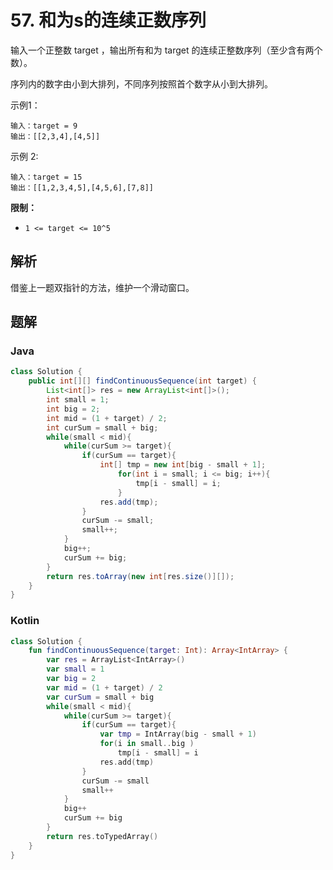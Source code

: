 # 57. 和为s的连续正数序列

输入一个正整数 target ，输出所有和为 target 的连续正整数序列（至少含有两个数）。

序列内的数字由小到大排列，不同序列按照首个数字从小到大排列。

示例1：

```
输入：target = 9
输出：[[2,3,4],[4,5]]
```

示例 2:

    输入：target = 15
    输出：[[1,2,3,4,5],[4,5,6],[7,8]]

**限制：**

- `1 <= target <= 10^5`

## 解析

借鉴上一题双指针的方法，维护一个滑动窗口。



## 题解

### Java

```java
class Solution {
    public int[][] findContinuousSequence(int target) {
        List<int[]> res = new ArrayList<int[]>();
        int small = 1;
        int big = 2;
        int mid = (1 + target) / 2;
        int curSum = small + big;
        while(small < mid){
            while(curSum >= target){
                if(curSum == target){
                    int[] tmp = new int[big - small + 1];
                        for(int i = small; i <= big; i++){
                            tmp[i - small] = i;
                        }
                    res.add(tmp);
                }     
                curSum -= small;
                small++;
            }
            big++;
            curSum += big;
        }
        return res.toArray(new int[res.size()][]);
    }
}
```



### Kotlin

```kotlin
class Solution {
    fun findContinuousSequence(target: Int): Array<IntArray> {
        var res = ArrayList<IntArray>()
        var small = 1
        var big = 2
        var mid = (1 + target) / 2
        var curSum = small + big
        while(small < mid){
            while(curSum >= target){
                if(curSum == target){
                    var tmp = IntArray(big - small + 1)
                    for(i in small..big )
                        tmp[i - small] = i
                    res.add(tmp)
                }
                curSum -= small
                small++
            }
            big++
            curSum += big
        }
        return res.toTypedArray()   
    }
}
```

